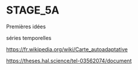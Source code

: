 # STAGE_5A

Premières idées 

séries temporelles 

https://fr.wikipedia.org/wiki/Carte_autoadaptative 

https://theses.hal.science/tel-03562074/document
